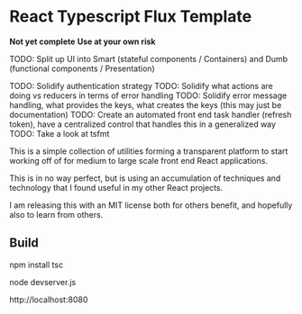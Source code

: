 # React Typescript Flux Template

**Not yet complete**
**Use at your own risk**


TODO: Split up UI into Smart (stateful components / Containers) and Dumb (functional components / Presentation)

TODO: Solidify authentication strategy
TODO: Solidify what actions are doing vs reducers in terms of error handling
TODO: Solidify error message handling, what provides the keys, what creates the keys (this may just be documentation)
TODO: Create an automated front end task handler (refresh token), have a centralized control that handles this in a generalized way
TODO: Take a look at tsfmt

This is a simple collection of utilities forming a transparent platform to start working off of for medium to large scale front end React applications.

This is in no way perfect, but is using an accumulation of techniques and technology that I found useful in my other React projects.

I am releasing this with an MIT license both for others benefit, and hopefully also to learn from others.


## Build

npm install
tsc

node devserver.js

http://localhost:8080
